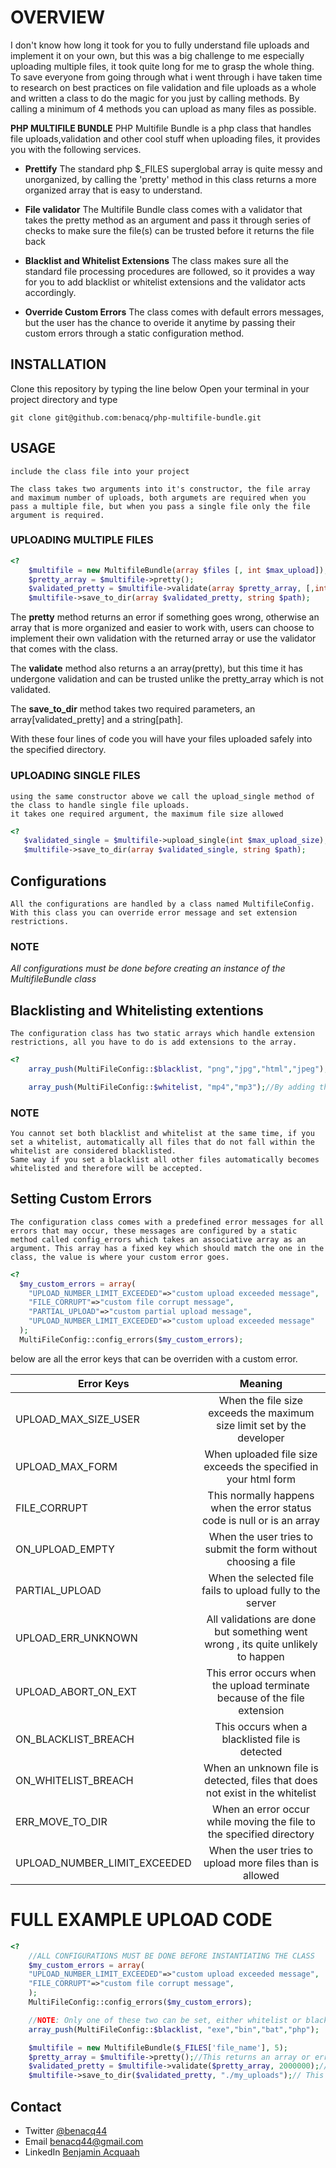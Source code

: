 # OVERVIEW
I don't know how long it took for you to fully understand file uploads and implement it on your own, but this was a big challenge to me especially uploading multiple files, it took quite long for me to grasp the whole thing.
To save everyone from going through what i went through i have taken time to research on best practices on file validation and file uploads as a whole and written a class to do the magic for you just by calling methods.
By calling a minimum of 4 methods you can upload as many files as possible.

__PHP MULTIFILE BUNDLE__ PHP Multifile Bundle is a php class that handles file uploads,validation and other cool stuff when uploading files, it provides you with the following services.

- __Prettify__ The standard php $_FILES superglobal array is quite messy and unorganized, by calling the 'pretty' method in this class returns a more organized array that is easy to understand.

- __File validator__ The Multifile Bundle class comes with a validator that takes the pretty method as an argument and pass it through series of checks to make sure the file(s) can be trusted before it returns the file back

- __Blacklist and Whitelist Extensions__ The class makes sure all the standard file processing procedures are followed, so it provides a way for you to add blacklist or whitelist extensions and the validator acts accordingly.

- __Override Custom Errors__ The class comes with default errors messages, but the user has the chance to overide it anytime by passing their custom errors through a static configuration method.

## INSTALLATION
  Clone this repository by typing the line below
  Open your terminal in your project directory and type

  ```git clone git@github.com:benacq/php-multifile-bundle.git```
## USAGE
    include the class file into your project 

    The class takes two arguments into it's constructor, the file array and maximum number of uploads, both argumets are required when you pass a multiple file, but when you pass a single file only the file argument is required.

### UPLOADING MULTIPLE FILES
```php    
<?
    $multifile = new MultifileBundle(array $files [, int $max_upload]);
    $pretty_array = $multifile->pretty();
    $validated_pretty = $multifile->validate(array $pretty_array, [,int $max_upload_size]);
    $multifile->save_to_dir(array $validated_pretty, string $path);
```
The __pretty__ method returns an error if something goes wrong, otherwise an array that is more organized and easier to work with, users can choose to implement their own validation with the returned array or use the validator that comes with the class.

The __validate__ method also returns a an array(pretty), but this time it has undergone validation and can be trusted unlike the pretty_array which is not validated.

The __save_to_dir__ method takes two required parameters, an array[validated_pretty] and a string[path].

With these four lines of code you will have your files uploaded safely into the specified directory.
    

### UPLOADING SINGLE FILES
    using the same constructor above we call the upload_single method of the class to handle single file uploads.
    it takes one required argument, the maximum file size allowed
 ```php
<?
    $validated_single = $multifile->upload_single(int $max_upload_size);
    $multifile->save_to_dir(array $validated_single, string $path);
```
 ## Configurations
    All the configurations are handled by a class named MultifileConfig.
    With this class you can override error message and set extension restrictions.
### NOTE
*All configurations must be done before creating an instance of the MultifileBundle class*
## Blacklisting and Whitelisting extentions
    The configuration class has two static arrays which handle extension restrictions, all you have to do is add extensions to the array.

```php
<?
    array_push(MultiFileConfig::$blacklist, "png","jpg","html","jpeg");//By adding these line, any file with any of these extensions will be seen as malicious and therefore will be rejected.

    array_push(MultiFileConfig::$whitelist, "mp4","mp3");//By adding these line, only files with these extensions will be accepted.
```
### NOTE
    You cannot set both blacklist and whitelist at the same time, if you set a whitelist, automatically all files that do not fall within the whitelist are considered blacklisted.
    Same way if you set a blacklist all other files automatically becomes whitelisted and therefore will be accepted.

## Setting Custom Errors
    The configuration class comes with a predefined error messages for all errors that may occur, these messages are configured by a static method called config_errors which takes an associative array as an argument. This array has a fixed key which should match the one in the class, the value is where your custom error goes.
```php
<?
  $my_custom_errors = array(
    "UPLOAD_NUMBER_LIMIT_EXCEEDED"=>"custom upload exceeded message",
    "FILE_CORRUPT"=>"custom file corrupt message",
    "PARTIAL_UPLOAD"=>"custom partial upload message",
    "UPLOAD_NUMBER_LIMIT_EXCEEDED"=>"custom upload exceeded message"
  );
  MultiFileConfig::config_errors($my_custom_errors);
```
below are all the error keys that can be overriden with a custom error.

| Error Keys                    | Meaning                                                                           |
| ----------------------------- |:---------------------------------------------------------------------------------:|
| UPLOAD_MAX_SIZE_USER          | When the file size exceeds the maximum size limit set by the developer            |
| UPLOAD_MAX_FORM               | When uploaded file size exceeds the specified in your html form                   |
| FILE_CORRUPT                  | This normally happens when the error status code is null or is an array           |
| ON_UPLOAD_EMPTY               | When the user tries to submit the form without choosing a file                    |
| PARTIAL_UPLOAD                | When the selected file fails to upload fully to the server                        |
| UPLOAD_ERR_UNKNOWN            | All validations are done but something went wrong , its quite unlikely to happen  |
| UPLOAD_ABORT_ON_EXT           | This error occurs when the upload terminate because of the file extension         |
| ON_BLACKLIST_BREACH           | This occurs when a blacklisted file is detected                                   |
| ON_WHITELIST_BREACH           | When an unknown file is detected, files that does not exist in the whitelist      |
| ERR_MOVE_TO_DIR               | When an error occur while moving the file to the specified directory              |
| UPLOAD_NUMBER_LIMIT_EXCEEDED  | When the user tries to upload more files than is allowed
                                

# FULL EXAMPLE UPLOAD CODE
```php    
<?
    //ALL CONFIGURATIONS MUST BE DONE BEFORE INSTANTIATING THE CLASS
    $my_custom_errors = array(
    "UPLOAD_NUMBER_LIMIT_EXCEEDED"=>"custom upload exceeded message",
    "FILE_CORRUPT"=>"custom file corrupt message",
    );
    MultiFileConfig::config_errors($my_custom_errors);

    //NOTE: Only one of these two can be set, either whitelist or blacklist, never both.
    array_push(MultiFileConfig::$blacklist, "exe","bin","bat","php");

    $multifile = new MultifileBundle($_FILES['file_name'], 5);
    $pretty_array = $multifile->pretty();//This returns an array or error
    $validated_pretty = $multifile->validate($pretty_array, 2000000);//Same with validate, an error or array
    $multifile->save_to_dir($validated_pretty, "./my_uploads");// This returns the path if successfull otherwise error
```


## Contact
- Twitter [@benacq44](https://twitter.com/benacq44)
- Email benacq44@gmail.com
- LinkedIn [Benjamin Acquaah](https://www.linkedin.com/in/benjamin-acquaah-9294aa14b/)












































